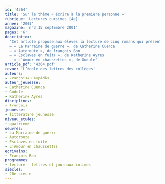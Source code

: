 ```yaml
---
id: '4364'
title: 'Sur le thème « écrire à la première personne »'
rubrique: 'Lectures cursives [4e]'
annee: '2001'
magazine: 'n°3 15 septembre 2001'
pages: '6'
description: 
  'Cet article propose aux élèves la lecture de cinq romans qui présentent une correspondance, un journal intime ou un compte rendu. Ces pratiques d’écriture pour soi et / ou pour les autres sont datées et délimitées dans le temps. Elles marquent nettement la volonté de se souvenir et de communiquer des émotions. Elles répondent souvent à nos préoccupations quotidiennes concernant l’amour, l’amitié, les relations familiales, la solitude, l’engagement, la mort… et montrent combien l’expression écrite permet de combler un vide affectif, de supporter des moments douloureux, de se libérer d’angoisses ou de canaliser un trop plein émotionnel.
  – « La Marraine de guerre », de Catherine Cuenca
  – « Autoroute », de François Bon
  – « Esclaves en fuite », de Katherine Ayres
  – « L’Amour en chaussettes », de Gudule'
article_pdf: '4364.pdf'
revue: 'L’école des lettres des collèges'
auteurs:
- Françoise Cespédès
auteur_jeunesse:
- Catherine Cuenca
- Gudule
- Katherine Ayres
disciplines:
- français
jeunesse:
- littérature jeunesse
niveau_etudes:
- quatrième
oeuvres:
- La Marraine de guerre
- Autoroute
- Esclaves en fuite
- L’Amour en chaussettes
ecrivains:
- François Bon
programmes:
- lecture - lettres et journaux intimes
siecles:
- 20e siècle
---
```

